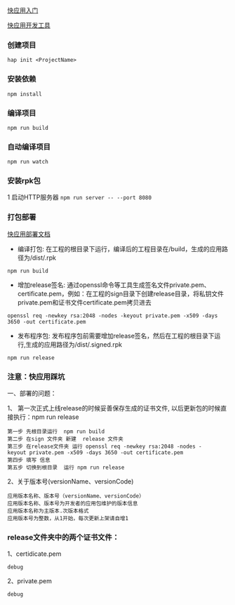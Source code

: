 [快应用入门](https://doc.quickapp.cn/)

[快应用开发工具](https://bbs.quickapp.cn/forum.php?mod=viewthread&tid=1052&highlight=%E5%BF%AB%E5%BA%94%E7%94%A8)

### 创建项目
``` hap init <ProjectName> ```

### 安装依赖
``` npm install ```

### 编译项目
``` npm run build ```

### 自动编译项目
``` npm run watch ```

### 安装rpk包
1  启动HTTP服务器
``` npm run server -- --port 8080 ```

### 打包部署

[快应用部署文档](https://doc.quickapp.cn/tools/compiling-tools.html)

* 编译打包: 在工程的根目录下运行，编译后的工程目录在/build，生成的应用路径为/dist/.rpk

```
npm run build

```

* 增加release签名: 通过openssl命令等工具生成签名文件private.pem、certificate.pem，例如：在工程的sign目录下创建release目录，将私钥文件private.pem和证书文件certificate.pem拷贝进去

```
openssl req -newkey rsa:2048 -nodes -keyout private.pem -x509 -days 3650 -out certificate.pem

```

* 发布程序包: 发布程序包前需要增加release签名，然后在工程的根目录下运行,生成的应用路径为/dist/.signed.rpk

```
npm run release

```


### 注意：快应用踩坑

一、部署的问题：

1、 第一次正式上线release的时候妥善保存生成的证书文件, 以后更新包的时候直接执行：npm run release

```
第一步 先根目录运行  npm run build
第二步 在sign 文件夹 新建  release 文件夹
第三步 在release文件夹 运行 openssl req -newkey rsa:2048 -nodes -keyout private.pem -x509 -days 3650 -out certificate.pem
第四步 填写 信息
第五步 切换到根目录  运行 npm run release

```

2、关于版本号(versionName、versionCode)

```
应用版本名称、版本号（versionName、versionCode）
应用版本名称、版本号为开发者的应用包维护的版本信息
应用版本名称为主版本.次版本格式
应用版本号为整数，从1开始，每次更新上架请自增1
```


### release文件夹中的两个证书文件：

1、certidicate.pem

```
debug

```

2、private.pem

```
debug

```

